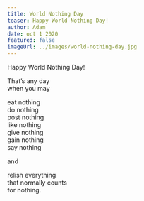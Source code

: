 ```yaml
---
title: World Nothing Day
teaser: Happy World Nothing Day!
author: Adam
date: oct 1 2020
featured: false
imageUrl: ../images/world-nothing-day.jpg
---
```


Happy World Nothing Day!

That’s any day  
when you may

eat nothing  
do nothing  
post nothing  
like nothing  
give nothing  
gain nothing  
say nothing

and

relish everything  
that normally counts  
for nothing.
